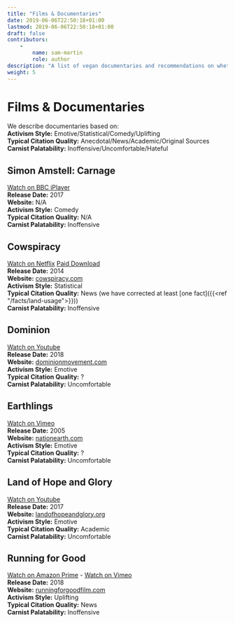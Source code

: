 ```yaml
---
title: "Films & Documentaries"
date: 2019-06-06T22:50:18+01:00
lastmod: 2019-06-06T22:50:18+01:00
draft: false
contributors:
    - 
        name: sam-martin
        role: author
description: "A list of vegan documentaries and recommendations on whether you might want to share them with your non-vegan friends!"
weight: 5
---
```


# Films & Documentaries

We describe documentaries based on:   
**Activism Style:** Emotive/Statistical/Comedy/Uplifting  
**Typical Citation Quality:** Anecdotal/News/Academic/Original Sources  
**Carnist Palatability:** Inoffensive/Uncomfortable/Hateful  

## Simon Amstell: Carnage
[Watch on BBC iPlayer](https://www.bbc.co.uk/iplayer/episode/p04sh6zg/simon-amstell-carnage)  
**Release Date:** 2017  
**Website:** N/A  
**Activism Style:** Comedy  
**Typical Citation Quality:** N/A  
**Carnist Palatability:** Inoffensive

## Cowspiracy
[Watch on Netflix](https://www.netflix.com/watch/80033772) [Paid Download](https://cowspiracy.vhx.tv/buy)  
**Release Date:** 2014  
**Website:** [cowspiracy.com](http://www.cowspiracy.com/)  
**Activism Style:** Statistical  
**Typical Citation Quality:** News (we have corrected at least [one fact]({{<ref "/facts/land-usage">}}))  
**Carnist Palatability:** Inoffensive  

## Dominion
[Watch on Youtube](https://youtu.be/LQRAfJyEsko)  
**Release Date:** 2018  
**Website:** [dominionmovement.com](https://www.dominionmovement.com/)  
**Activism Style:** Emotive  
**Typical Citation Quality:** ?  
**Carnist Palatability:** Uncomfortable  

## Earthlings
[Watch on Vimeo](https://vimeo.com/209647801)  
**Release Date:** 2005  
**Website:** [nationearth.com](http://www.nationearth.com/)  
**Activism Style:** Emotive  
**Typical Citation Quality:** ?  
**Carnist Palatability:** Uncomfortable  

## Land of Hope and Glory
[Watch on Youtube](https://www.youtube.com/watch?v=dvtVkNofcq8)  
**Release Date:** 2017  
**Website:** [landofhopeandglory.org](https://www.landofhopeandglory.org/)  
**Activism Style:** Emotive  
**Typical Citation Quality:** Academic  
**Carnist Palatability:** Uncomfortable 

## Running for Good
[Watch on Amazon Prime](https://www.amazon.com/Running-Good-Fiona-Oakes/dp/B07L5PJ728) - [Watch on Vimeo](https://vimeo.com/ondemand/runningforgood)   
**Release Date:** 2018   
**Website:** [runningforgoodfilm.com](https://runningforgoodfilm.com/)  
**Activism Style:** Uplifting  
**Typical Citation Quality:** News  
**Carnist Palatability:** Inoffensive 